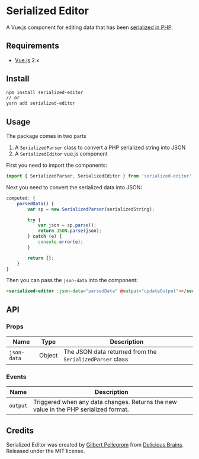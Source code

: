 # Serialized Editor

A Vue.js component for editing data that has been [serialized in PHP](http://php.net/manual/en/function.serialize.php).

## Requirements

* [Vue.js](https://vuejs.org/) 2.x

## Install

```bash
npm install serialized-editor
// or
yarn add serialized-editor
```

## Usage

The package comes in two parts

1. A `SerializedParser` class to convert a PHP serialized string into JSON
1. A `SerializedEditor` vue.js component

First you need to import the components: 

```javascript
import { SerializedParser, SerializedEditor } from 'serialized-editor';
```

Next you need to convert the serialized data into JSON:

```javascript
computed: {
    parsedData() {
        var sp = new SerializedParser(serializedString);

        try {
            var json = sp.parse();
            return JSON.parse(json);
        } catch (e) {
            console.error(e);
        }

        return {};
    }
}
```

Then you can pass the `json-data` into the component:

```html
<serialized-editor :json-data="parsedData" @output="updateOutput"></serialized-editor>
```

## API

### Props

| Name | Type | Description |
| --- | --- | --- |
| `json-data` | Object | The JSON data returned from the `SerializedParser` class |

### Events

| Name | Description |
| --- | --- |
| `output` | Triggered when any data changes. Returns the new value in the PHP serialized format. |

## Credits

Serialized Editor was created by [Gilbert Pellegrom](https://twitter.com/gilbitron) from
[Delicious Brains](https://deliciousbrains.com/). Released under the MIT license.